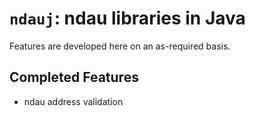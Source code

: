 # `ndauj`: ndau libraries in Java

Features are developed here on an as-required basis.

## Completed Features

- ndau address validation


